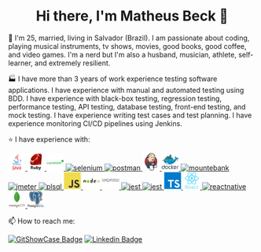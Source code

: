 <h1 align="center"> Hi there, I'm Matheus Beck 🤙 </h1>

🤵 I'm 25, married, living in Salvador (Brazil). I am passionate about coding, playing musical instruments, tv shows, movies, good books, good coffee, and video games. I'm a nerd but I'm also a husband, musician, athlete, self-learner, and extremely resilient.  

🏭 I have more than 3 years of work experience testing software applications. I have experience with manual and automated testing using BDD. I have experience with black-box testing, regression testing, performance testing, API testing, database testing, front-end testing, and mock testing. I have experience writing test cases and test planning. I have experience monitoring CI/CD pipelines using Jenkins.  

⭐ I have experience with:
<p align="left"> 
  <a href="https://java.com" target="_blank"> <img src="https://raw.githubusercontent.com/devicons/devicon/master/icons/java/java-original-wordmark.svg" alt="java" width="35" height="35"/> </a> 
  <a href="https://www.ruby-lang.org/en/" target="_blank"> <img src="https://raw.githubusercontent.com/devicons/devicon/master/icons/ruby/ruby-original-wordmark.svg" alt="ruby" width="35" height="35"/> </a> 
  <a href="https://cucumber.io/" target="_blank"> <img src="https://raw.githubusercontent.com/devicons/devicon/master/icons/cucumber/cucumber-plain-wordmark.svg" alt="cucumber" width="35" height="35"/> </a> 
  <a href="https://www.selenium.dev/" target="_blank"> <img src="https://www.selenium.dev/images/selenium_logo_square_green.png" alt="selenium" width="35" height="35"/> </a>
  <a href="https://www.postman.com/" target="_blank"> <img src="https://iconape.com/wp-content/png_logo_vector/postman.png" alt="postman" width="35" height="35"/> </a>
  <a href="https://www.jenkins.io/" target="_blank"> <img src="https://raw.githubusercontent.com/devicons/devicon/master/icons/jenkins/jenkins-original.svg" alt="jenkins" width="35" height="35"/> </a>
  <a href="https://www.docker.com/" target="_blank"> <img src="https://raw.githubusercontent.com/devicons/devicon/master/icons/docker/docker-original-wordmark.svg" alt="docker" width="35" height="35"/> </a>
  <a href="http://www.mbtest.org/" target="_blank"> <img src="http://www.mbtest.org/images/mountebank.png" alt="mountebank" width="35" height="35"/> </a>
  <a href="https://jmeter.apache.org/" target="_blank"> <img src="https://jmeter.apache.org/images/jmeter_square.svg" alt="jmeter" width="35" height="35"/> </a>
  <a href="https://www.oracle.com/database/technologies/appdev/plsql.html" target="_blank"> <img src="https://www.oracle.com/a/ocom/img/pl-sql.svg" alt="plsql" width="35" height="35"/> </a>
  <a href="https://developer.mozilla.org/en-US/docs/Web/JavaScript" target="_blank"> <img src="https://raw.githubusercontent.com/devicons/devicon/master/icons/javascript/javascript-original.svg" alt="javascript" width="35" height="35"/> </a>
  <a href="https://nodejs.org" target="_blank"> <img src="https://raw.githubusercontent.com/devicons/devicon/master/icons/nodejs/nodejs-original-wordmark.svg" alt="nodejs" width="35" height="35"/> </a>
  <a href="https://expressjs.com" target="_blank"> <img src="https://raw.githubusercontent.com/devicons/devicon/master/icons/express/express-original-wordmark.svg" alt="express" width="35" height="35"/> </a> 
  <a href="https://www.cypress.io/" target="_blank"> <img src="https://media.glassdoor.com/sqll/2194774/cypress-io-squarelogo-1532611957340.png" alt="jest" width="35" height="35"/> </a>
  <a href="https://jestjs.io" target="_blank"> <img src="https://www.vectorlogo.zone/logos/jestjsio/jestjsio-icon.svg" alt="jest" width="35" height="35"/> </a>
  <a href="https://www.typescriptlang.org/" target="_blank"> <img src="https://raw.githubusercontent.com/devicons/devicon/master/icons/typescript/typescript-original.svg" alt="typescript" width="35" height="35"/> </a>
  <a href="https://reactjs.org/" target="_blank"> <img src="https://raw.githubusercontent.com/devicons/devicon/master/icons/react/react-original-wordmark.svg" alt="react" width="35" height="35"/> </a> 
  <a href="https://reactnative.dev/" target="_blank"> <img src="https://reactnative.dev/img/header_logo.svg" alt="reactnative" width="35" height="35"/> </a> 
  <a href="https://www.mongodb.com/" target="_blank"> <img src="https://raw.githubusercontent.com/devicons/devicon/master/icons/mongodb/mongodb-original-wordmark.svg" alt="mongodb" width="35" height="35"/> </a> 
  <a href="https://www.postgresql.org/" target="_blank"> <img src="https://raw.githubusercontent.com/devicons/devicon/master/icons/postgresql/postgresql-original-wordmark.svg" alt="postgresql" width="35" height="35"/> </a> 
</p>

📫 How to reach me:  

[![GitShowCase Badge](https://img.shields.io/badge/GitShowCase-100000?style=for-the-badge&logo=github&logoColor=white)](https://www.gitshowcase.com/matheus-beck)
[![Linkedin Badge](https://img.shields.io/badge/LinkedIn-0077B5?style=for-the-badge&logo=linkedin&logoColor=white)](https://www.linkedin.com/in/matheus-beck/)  
